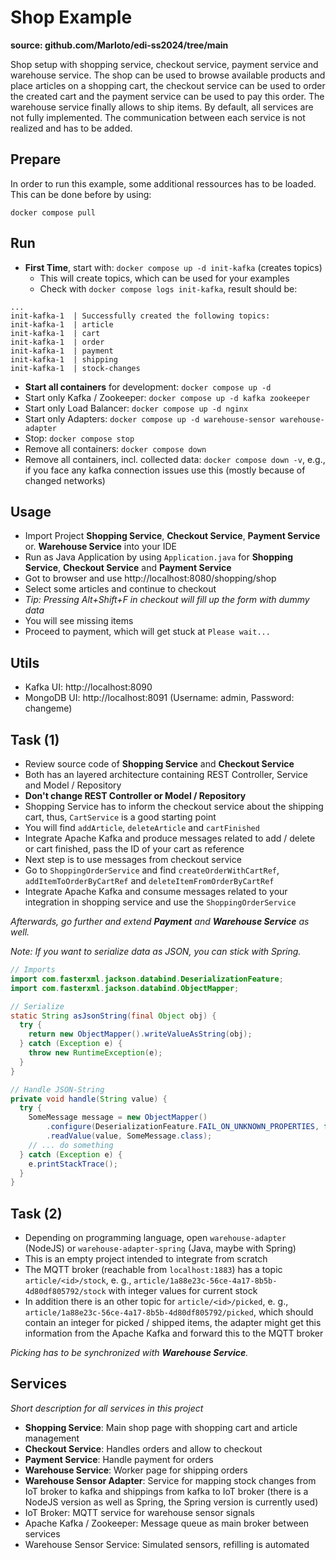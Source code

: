 # Shop Example

**source: github.com/Marloto/edi-ss2024/tree/main**

Shop setup with shopping service, checkout service, payment service and warehouse service. The shop can be used to browse available products and place articles on a shopping cart, the checkout service can be used to order the created cart and the payment service can be used to pay this order. The warehouse service finally allows to ship items. By default, all services are not fully implemented. The communication between each service is not realized and has to be added.

## Prepare

In order to run this example, some additional ressources has to be loaded. This can be done before by using:

```
docker compose pull
```

## Run

- **First Time**, start with: `docker compose up -d init-kafka` (creates topics)
  - This will create topics, which can be used for your examples
  - Check with `docker compose logs init-kafka`, result should be:

```
...
init-kafka-1  | Successfully created the following topics:
init-kafka-1  | article
init-kafka-1  | cart
init-kafka-1  | order
init-kafka-1  | payment
init-kafka-1  | shipping
init-kafka-1  | stock-changes
```

- **Start all containers** for development: `docker compose up -d`
- Start only Kafka / Zookeeper: `docker compose up -d kafka zookeeper`
- Start only Load Balancer: `docker compose up -d nginx`
- Start only Adapters: `docker compose up -d warehouse-sensor warehouse-adapter`
- Stop: `docker compose stop`
- Remove all containers: `docker compose down`
- Remove all containers, incl. collected data: `docker compose down -v`, e.g., if you face any kafka connection issues use this (mostly because of changed networks)

## Usage

- Import Project **Shopping Service**, **Checkout Service**, **Payment Service** or. **Warehouse Service** into your IDE
- Run as Java Application by using `Application.java` for **Shopping Service**, **Checkout Service** and **Payment Service**
- Got to browser and use http://localhost:8080/shopping/shop
- Select some articles and continue to checkout
- _Tip: Pressing Alt+Shift+F in checkout will fill up the form with dummy data_
- You will see missing items
- Proceed to payment, which will get stuck at `Please wait...`

## Utils

- Kafka UI: http://localhost:8090
- MongoDB UI: http://localhost:8091 (Username: admin, Password: changeme)

## Task (1)

- Review source code of **Shopping Service** and **Checkout Service**
- Both has an layered architecture containing REST Controller, Service and Model / Repository
- **Don't change REST Controller or Model / Repository**
- Shopping Service has to inform the checkout service about the shipping cart, thus, `CartService` is a good starting point
- You will find `addArticle`, `deleteArticle` and `cartFinished`
- Integrate Apache Kafka and produce messages related to add / delete or cart finished, pass the ID of your cart as reference
- Next step is to use messages from checkout service
- Go to `ShoppingOrderService` and find `createOrderWithCartRef`, `addItemToOrderByCartRef` and `deleteItemFromOrderByCartRef`
- Integrate Apache Kafka and consume messages related to your integration in shopping service and use the `ShoppingOrderService`

_Afterwards, go further and extend **Payment** and **Warehouse Service** as well._

_Note: If you want to serialize data as JSON, you can stick with Spring._

```java
// Imports
import com.fasterxml.jackson.databind.DeserializationFeature;
import com.fasterxml.jackson.databind.ObjectMapper;
```

```java
// Serialize
static String asJsonString(final Object obj) {
  try {
    return new ObjectMapper().writeValueAsString(obj);
  } catch (Exception e) {
    throw new RuntimeException(e);
  }
}
```

```java
// Handle JSON-String
private void handle(String value) {
  try {
    SomeMessage message = new ObjectMapper()
        .configure(DeserializationFeature.FAIL_ON_UNKNOWN_PROPERTIES, false)
        .readValue(value, SomeMessage.class);
    // ... do something
  } catch (Exception e) {
    e.printStackTrace();
  }
}
```

## Task (2)

- Depending on programming language, open `warehouse-adapter` (NodeJS) or `warehouse-adapter-spring` (Java, maybe with Spring)
- This is an empty project intended to integrate from scratch
- The MQTT broker (reachable from `localhost:1883`) has a topic `article/<id>/stock`, e. g., `article/1a88e23c-56ce-4a17-8b5b-4d80df805792/stock` with integer values for current stock
- In addition there is an other topic for `article/<id>/picked`, e. g., `article/1a88e23c-56ce-4a17-8b5b-4d80df805792/picked`, which should contain an integer for picked / shipped items, the adapter might get this information from the Apache Kafka and forward this to the MQTT broker

_Picking has to be synchronized with **Warehouse Service**._

## Services

_Short description for all services in this project_

- **Shopping Service**: Main shop page with shopping cart and article management
- **Checkout Service**: Handles orders and allow to checkout
- **Payment Service**: Handle payment for orders
- **Warehouse Service**: Worker page for shipping orders
- **Warehouse Sensor Adapter**: Service for mapping stock changes from IoT broker to kafka and shippings from kafka to IoT broker (there is a NodeJS version as well as Spring, the Spring version is currently used)
- IoT Broker: MQTT service for warehouse sensor signals
- Apache Kafka / Zookeeper: Message queue as main broker between services
- Warehouse Sensor Service: Simulated sensors, refilling is automated
